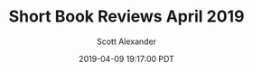 ---
layout: podcast
title: "Short Book Reviews April 2019"
author: Scott Alexander
description: https://slatestarcodex.com/2019/04/09/short-book-reviews-april-2019/
date: 2019-04-09 19:17:00 PDT
length: 3289937
duration: 822
guid: short-book-reviews-april-2019
---